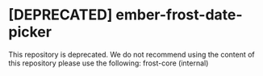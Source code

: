 # [DEPRECATED] ember-frost-date-picker

This repository is deprecated. We do not recommend using the content of this repository please use the following: 
frost-core (internal)
